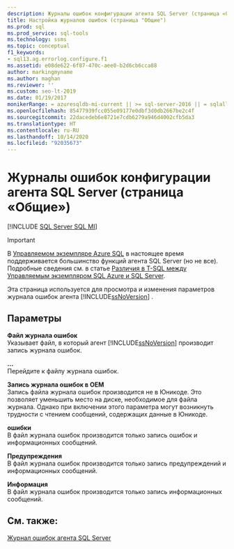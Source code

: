 ```yaml
---
description: Журналы ошибок конфигурации агента SQL Server (страница «Общие»)
title: Настройка журналов ошибок (страница "Общие")
ms.prod: sql
ms.prod_service: sql-tools
ms.technology: ssms
ms.topic: conceptual
f1_keywords:
- sql13.ag.errorlog.configure.f1
ms.assetid: e08de622-6f87-470c-aee0-b2d6cb6cca88
author: markingmyname
ms.author: maghan
ms.reviewer: ''
ms.custom: seo-lt-2019
ms.date: 01/19/2017
monikerRange: = azuresqldb-mi-current || >= sql-server-2016 || = sqlallproducts-allversions
ms.openlocfilehash: 85477939fcc055e09177e0dbf3d0db2667be2c4f
ms.sourcegitcommit: 22dacedeb6e8721e7cdb6279a946d4002cfb5da3
ms.translationtype: HT
ms.contentlocale: ru-RU
ms.lasthandoff: 10/14/2020
ms.locfileid: "92035673"
---
```

# <a name="configure-sql-server-agent-error-logs-general-page"></a>Журналы ошибок конфигурации агента SQL Server (страница «Общие»)

[!INCLUDE [SQL Server SQL MI](../../includes/applies-to-version/sql-asdbmi.md)]

> [!IMPORTANT]  
> В [Управляемом экземпляре Azure SQL](/azure/sql-database/sql-database-managed-instance) в настоящее время поддерживается большинство функций агента SQL Server (но не все). Подробные сведения см. в статье [Различия в T-SQL между Управляемым экземпляром SQL Azure и SQL Server](/azure/sql-database/sql-database-managed-instance-transact-sql-information#sql-server-agent).

Эта страница используется для просмотра и изменения параметров журнала ошибок агента [!INCLUDE[ssNoVersion](../../includes/ssnoversion-md.md)] .  
  
## <a name="options"></a>Параметры  
**Файл журнала ошибок**  
Указывает файл, в который агент [!INCLUDE[ssNoVersion](../../includes/ssnoversion-md.md)] производит запись журнала ошибок.  
  
**...**  
Перейдите к файлу журнала ошибок.  
  
**Запись журнала ошибок в OEM**  
Запись файла журнала ошибок производится не в Юникоде. Это позволяет уменьшить место на диске, необходимое для файла журнала. Однако при включении этого параметра могут возникнуть трудности с чтением сообщений, содержащих данные в Юникоде.  
  
**ошибки**  
В файл журнала ошибок производится только запись ошибок и информационных сообщений.  
  
**Предупреждения**  
В файл журнала ошибок производится только запись предупреждений и информационных сообщений.  
  
**Информация**  
В файл журнала ошибок производится только запись информационных сообщений.  
  
## <a name="see-also"></a>См. также:  
[Журнал ошибок агента SQL Server](../../ssms/agent/sql-server-agent-error-log.md)  
